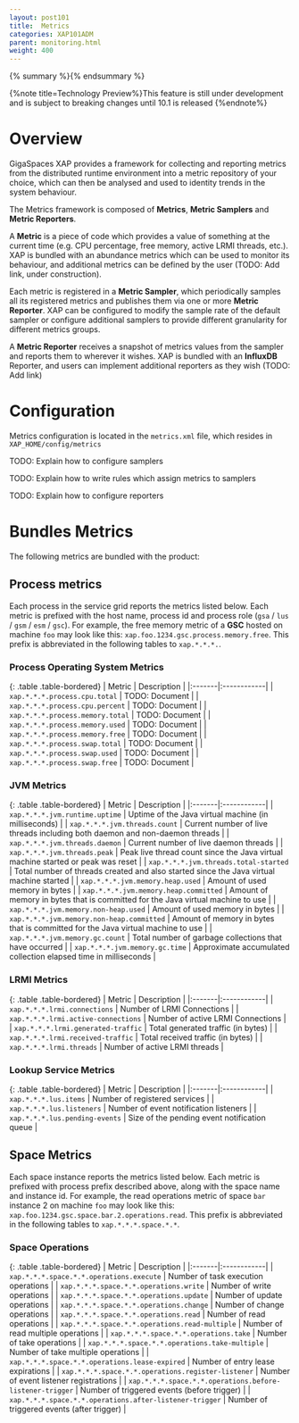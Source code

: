 ```yaml
---
layout: post101
title:  Metrics
categories: XAP101ADM
parent: monitoring.html
weight: 400
---
```


{% summary %}{% endsummary %}

{%note title=Technology Preview%}This feature is still under development and is subject to breaking changes until 10.1 is released {%endnote%}

# Overview

GigaSpaces XAP provides a framework for collecting and reporting metrics from the distributed runtime environment into a metric repository of your choice, which can then be analysed and used to identity trends in the system behaviour.

The Metrics framework is composed of **Metrics**, **Metric Samplers** and **Metric Reporters**.

A **Metric** is a piece of code which provides a value of something at the current time (e.g. CPU percentage, free memory, active LRMI threads, etc.). XAP is bundled with an abundance metrics which can be used to monitor its behaviour, and additional metrics can be defined by the user (TODO: Add link, under construction).

Each metric is registered in a **Metric Sampler**, which periodically samples all its registered metrics and publishes them via one or more **Metric Reporter**. XAP can be configured to modify the sample rate of the default sampler or configure additional samplers to provide different granularity for different metrics groups.

A **Metric Reporter** receives a snapshot of metrics values from the sampler and reports them to wherever it wishes. XAP is bundled with an **InfluxDB** Reporter, and users can implement additional reporters as they wish (TODO: Add link)

# Configuration

Metrics configuration is located in the `metrics.xml` file, which resides in `XAP_HOME/config/metrics`

TODO: Explain how to configure samplers

TODO: Explain how to write rules which assign metrics to samplers

TODO: Explain how to configure reporters

# Bundles Metrics

The following metrics are bundled with the product:

## Process metrics

Each process in the service grid reports the metrics listed below. Each metric is prefixed with the host name, process id and process role (`gsa` / `lus` / `gsm` / `esm` / `gsc`). For example, the free memory metric of a **GSC** hosted on machine `foo` may look like this: `xap.foo.1234.gsc.process.memory.free`. This prefix is abbreviated in the following tables to `xap.*.*.*.`.

### Process Operating System Metrics

{: .table .table-bordered}
| Metric | Description |
|:-------|:------------|
| `xap.*.*.*.process.cpu.total` | TODO: Document |
| `xap.*.*.*.process.cpu.percent` | TODO: Document |
| `xap.*.*.*.process.memory.total` | TODO: Document |
| `xap.*.*.*.process.memory.used` | TODO: Document |
| `xap.*.*.*.process.memory.free` | TODO: Document |
| `xap.*.*.*.process.swap.total` | TODO: Document |
| `xap.*.*.*.process.swap.used` | TODO: Document |
| `xap.*.*.*.process.swap.free` | TODO: Document |


### JVM Metrics

{: .table .table-bordered}
| Metric | Description |
|:-------|:------------|
| `xap.*.*.*.jvm.runtime.uptime` | Uptime of the Java virtual machine (in milliseconds) |
| `xap.*.*.*.jvm.threads.count` | Current number of live threads including both daemon and non-daemon threads |
| `xap.*.*.*.jvm.threads.daemon` | Current number of live daemon threads |
| `xap.*.*.*.jvm.threads.peak` | Peak live thread count since the Java virtual machine started or peak was reset |
| `xap.*.*.*.jvm.threads.total-started` | Total number of threads created and also started since the Java virtual machine started |
| `xap.*.*.*.jvm.memory.heap.used` | Amount of used memory in bytes |
| `xap.*.*.*.jvm.memory.heap.committed` | Amount of memory in bytes that is committed for the Java virtual machine to use |
| `xap.*.*.*.jvm.memory.non-heap.used` | Amount of used memory in bytes |
| `xap.*.*.*.jvm.memory.non-heap.committed` | Amount of memory in bytes that is committed for the Java virtual machine to use |
| `xap.*.*.*.jvm.memory.gc.count` | Total number of garbage collections that have occurred |
| `xap.*.*.*.jvm.memory.gc.time` | Approximate accumulated collection elapsed time in milliseconds |

### LRMI Metrics

{: .table .table-bordered}
| Metric | Description |
|:-------|:------------|
| `xap.*.*.*.lrmi.connections` | Number of LRMI Connections |
| `xap.*.*.*.lrmi.active-connections` | Number of active LRMI Connections |
| `xap.*.*.*.lrmi.generated-traffic` | Total generated traffic (in bytes) |
| `xap.*.*.*.lrmi.received-traffic` | Total received traffic (in bytes) |
| `xap.*.*.*.lrmi.threads` | Number of active LRMI threads |

### Lookup Service Metrics

{: .table .table-bordered}
| Metric | Description |
|:-------|:------------|
| `xap.*.*.*.lus.items` | Number of registered services |
| `xap.*.*.*.lus.listeners` | Number of event notification listeners |
| `xap.*.*.*.lus.pending-events` | Size of the pending event notification queue |

## Space Metrics

Each space instance reports the metrics listed below. Each metric is prefixed with process prefix described above, along with the space name and instance id. For example, the read operations metric of space `bar` instance 2 on machine `foo` may look like this: `xap.foo.1234.gsc.space.bar.2.operations.read`. This prefix is abbreviated in the following tables to `xap.*.*.*.space.*.*`.

### Space Operations

{: .table .table-bordered}
| Metric | Description |
|:-------|:------------|
| `xap.*.*.*.space.*.*.operations.execute` | Number of task execution operations |
| `xap.*.*.*.space.*.*.operations.write` | Number of write operations |
| `xap.*.*.*.space.*.*.operations.update` | Number of update operations |
| `xap.*.*.*.space.*.*.operations.change` | Number of change operations |
| `xap.*.*.*.space.*.*.operations.read` | Number of read operations |
| `xap.*.*.*.space.*.*.operations.read-multiple` | Number of read multiple operations |
| `xap.*.*.*.space.*.*.operations.take` | Number of take operations |
| `xap.*.*.*.space.*.*.operations.take-multiple` | Number of take multiple operations |
| `xap.*.*.*.space.*.*.operations.lease-expired` | Number of entry lease expirations |
| `xap.*.*.*.space.*.*.operations.register-listener` | Number of event listener registrations |
| `xap.*.*.*.space.*.*.operations.before-listener-trigger` | Number of triggered events (before trigger) |
| `xap.*.*.*.space.*.*.operations.after-listener-trigger` | Number of triggered events (after trigger) |
